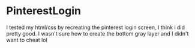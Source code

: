 # PinterestLogin
I tested my html/css by recreating the pinterest login screen, I think i did pretty good.  I wasn't sure how to create the bottom gray layer and I didn't want to cheat lol
